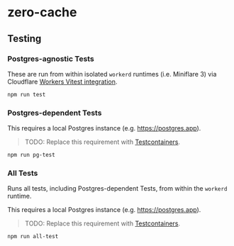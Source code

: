 # zero-cache

## Testing

### Postgres-agnostic Tests

These are run from within isolated `workerd` runtimes (i.e. Miniflare 3) via
Cloudflare [Workers Vitest integration](https://developers.cloudflare.com/workers/testing/vitest-integration/configuration/).

```bash
npm run test
```

### Postgres-dependent Tests

This requires a local Postgres instance (e.g. https://postgres.app).

> TODO: Replace this requirement with [Testcontainers](https://testcontainers.com/modules/postgresql/).

```bash
npm run pg-test
```

### All Tests

Runs all tests, including Postgres-dependent Tests, from within the `workerd` runtime.

This requires a local Postgres instance (e.g. https://postgres.app).

> TODO: Replace this requirement with [Testcontainers](https://testcontainers.com/modules/postgresql/).

```bash
npm run all-test
```
